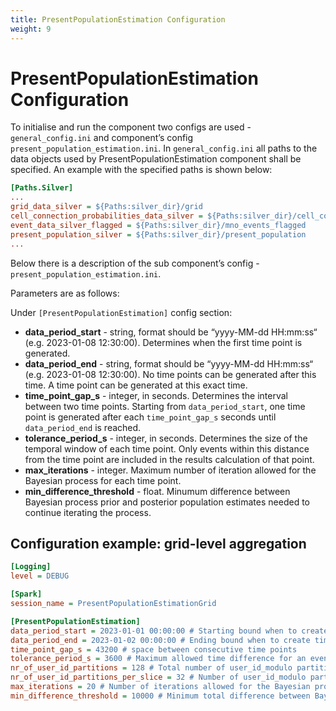 ```yaml
---
title: PresentPopulationEstimation Configuration
weight: 9
---
```



# PresentPopulationEstimation Configuration
To initialise and run the component two configs are used -  `general_config.ini` and component’s config `present_population_estimation.ini`. In  `general_config.ini` all paths to the data objects used by PresentPopulationEstimation component shall be specified. An example with the specified paths is shown below:


```ini
[Paths.Silver]
...
grid_data_silver = ${Paths:silver_dir}/grid
cell_connection_probabilities_data_silver = ${Paths:silver_dir}/cell_connection_probabilities_data_silver
event_data_silver_flagged = ${Paths:silver_dir}/mno_events_flagged
present_population_silver = ${Paths:silver_dir}/present_population
...
```

Below there is a description of the sub component’s config  - `present_population_estimation.ini`. 

Parameters are as follows:

Under  `[PresentPopulationEstimation]` config section: 

- **data_period_start** - string, format should be “yyyy-MM-dd HH:mm:ss“ (e.g. 2023-01-08 12:30:00). Determines when the first time point is generated.
- **data_period_end** - string, format should be “yyyy-MM-dd HH:mm:ss“ (e.g. 2023-01-08 12:30:00). No time points can be generated after this time. A time point can be generated at this exact time.
- **time_point_gap_s** - integer, in seconds. Determines the interval between two time points. Starting from `data_period_start`, one time point is generated after each `time_point_gap_s` seconds until `data_period_end` is reached.
- **tolerance_period_s** - integer, in seconds. Determines the size of the temporal window of each time point. Only events within this distance from the time point are included in the results calculation of that point. 
- **max_iterations** - integer. Maximum number of iteration allowed for the Bayesian process for each time point.
- **min_difference_threshold** - float. Minumum difference between Bayesian process prior and posterior population estimates needed to continue iterating the process.

## Configuration example: grid-level aggregation

```ini
[Logging]
level = DEBUG

[Spark]
session_name = PresentPopulationEstimationGrid

[PresentPopulationEstimation]
data_period_start = 2023-01-01 00:00:00 # Starting bound when to create time points. The first time point is created at this timestamp. 
data_period_end = 2023-01-02 00:00:00 # Ending bound when to create time points. No time points are generated later than this timestamp. A time point can happen to be generated on this timestamp, but this is not always the case.
time_point_gap_s = 43200 # space between consecutive time points
tolerance_period_s = 3600 # Maximum allowed time difference for an event to be included in a time point
nr_of_user_id_partitions = 128 # Total number of user_id_modulo partitions. TODO should be a global conf value
nr_of_user_id_partitions_per_slice = 32 # Number of user_id_modulo partitions to process at one time
max_iterations = 20 # Number of iterations allowed for the Bayesian process
min_difference_threshold = 10000 # Minimum total difference between Bayesian process prior and posterior needed to continue processing 
```

